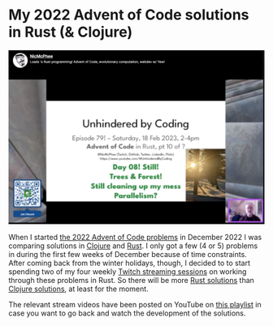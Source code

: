 # My 2022 Advent of Code solutions in Rust (& Clojure)

![Screen show of one of my Twitch stream videos working on a 2022 Advent of Code problem](images/Advent-of-code-stream-screenshot.png)

When I started [the 2022 Advent of Code problems](https://adventofcode.com/2022)
in December 2022 I was comparing solutions in
[Clojure](./clojure-advent) and [Rust](./rust-advent/).
I only got a few (4 or 5) problems in during the first few weeks
of December because of time constraints. After coming back from
the winter holidays, though, I decided to to start spending two
of my four weekly
[Twitch streaming sessions](https://Twitch.tv/NicMcPhee)
on working through these problems in Rust. So there will be more
[Rust solutions](./rust-advent/) than
[Clojure solutions](./clojure-advent/), at least for the moment.

The relevant stream videos have been posted on YouTube on
[this playlist](https://www.youtube.com/watch?v=S7KOEJZB0UQ&list=PLI9i5fpXEEc4JIcLjwRF0XuerU7WpkWsA)
in case you want to go back and watch the development of the
solutions.
